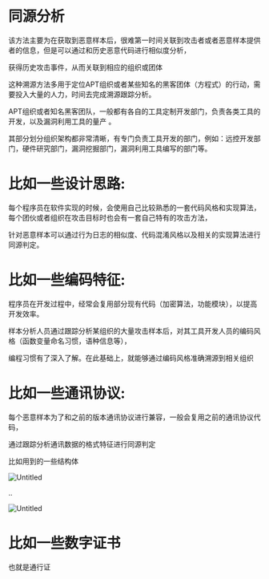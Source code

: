 # 同源分析

该方法主要为在获取到恶意样本后，很难第一时间关联到攻击者或者恶意样本提供者的信息，但是可以通过和历史恶意代码进行相似度分析，

获得历史攻击事件，从而关联到相应的组织或团体

这种溯源方法多用于定位APT组织或者某些知名的黑客团体（方程式）的行动，需要投入大量的人力，时间去完成溯源跟踪分析。

APT组织或者知名黑客团队，一般都有各自的工具定制开发部门，负责各类工具的开发，以及漏洞利用工具的量产 。

其部分划分组织架构都非常清晰，有专门负责工具开发的部门，例如：远控开发部门，硬件研究部门，漏洞挖掘部门，漏洞利用工具编写的部门等。

# 比如一些**设计思路:**

每个程序员在软件实现的时候，会使用自己比较熟悉的一套代码风格和实现算法，每个团伙或者组织在攻击目标时也会有一套自己特有的攻击方法，

针对恶意样本可以通过行为日志的相似度、代码混淆风格以及相关的实现算法进行同源判定。

# 比如一些**编码特征:**

程序员在开发过程中，经常会复用部分现有代码（加密算法，功能模块），以提高开发效率。

样本分析人员通过跟踪分析某组织的大量攻击样本后，对其工具开发人员的编码风格（函数变量命名习惯，语种信息等），

编程习惯有了深入了解。在此基础上，就能够通过编码风格准确溯源到相关组织

# 比如一些**通讯协议:**

每个恶意样本为了和之前的版本通讯协议进行兼容，一般会复用之前的通讯协议代码，

通过跟踪分析通讯数据的格式特征进行同源判定

比如用到的一些结构体

![Untitled](%E5%90%8C%E6%BA%90%E5%88%86%E6%9E%90%204fd0a107718142cfab46ce3c0913b921/Untitled.png)

..

![Untitled](%E5%90%8C%E6%BA%90%E5%88%86%E6%9E%90%204fd0a107718142cfab46ce3c0913b921/Untitled%201.png)

# 比如一些数字证书

也就是通行证